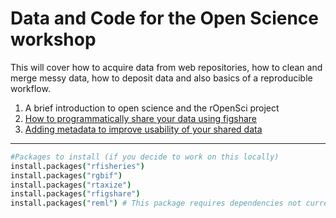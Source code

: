 
# Data and Code for the Open Science workshop

This will cover how to acquire data from web repositories, how to clean and merge messy data, how to deposit data and also basics of a reproducible workflow.

1.  A brief introduction to open science and the rOpenSci project
2.  [How to programmatically share your data using figshare](https://github.com/ropensci/workshops-norwich-2013-09/blob/master/04-reproducible-research/figshare.md)
3.  [Adding metadata to improve usability of your shared data](https://github.com/ropensci/workshops-norwich-2013-09/blob/master/04-reproducible-research/reml.md)

---

```coffee
#Packages to install (if you decide to work on this locally)
install.packages("rfisheries")
install.packages("rgbif")
install.packages("rtaxize")
install.packages("rfigshare")
install.packages("reml") # This package requires dependencies not currently available on CRAN.
```

